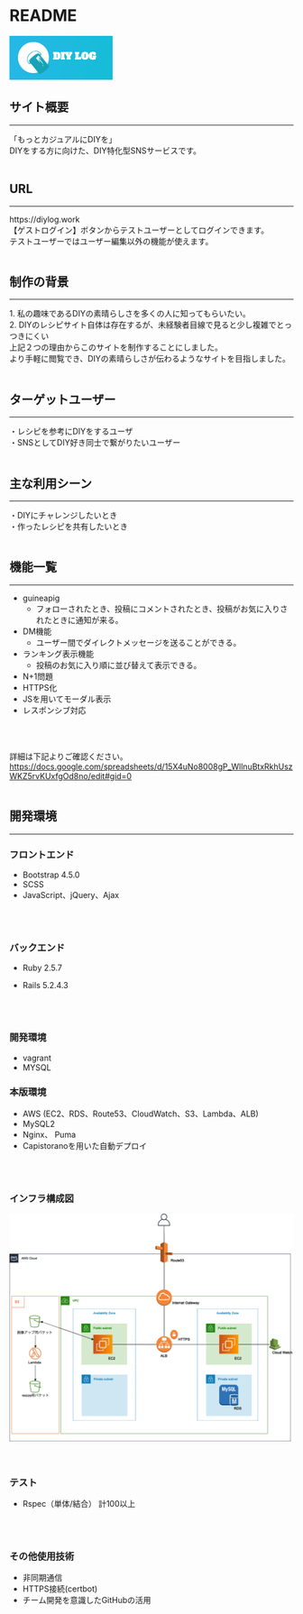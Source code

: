 # README

<img src="app/assets/images/readme.jpg" alt="DIY LOG" title="サイトロゴ"><br>
## **サイト概要**
<hr>
「もっとカジュアルにDIYを」<br>
DIYをする方に向けた、DIY特化型SNSサービスです。
<br>
<br>

## **URL**
<hr>
https://diylog.work<br>
【ゲストログイン】ボタンからテストユーザーとしてログインできます。<br>
テストユーザーではユーザー編集以外の機能が使えます。
<br>
<br>

## **制作の背景**
<hr>
1. 私の趣味であるDIYの素晴らしさを多くの人に知ってもらいたい。<br>
2. DIYのレシピサイト自体は存在するが、未経験者目線で見ると少し複雑でとっつきにくい<br>
上記２つの理由からこのサイトを制作することにしました。<br>
より手軽に閲覧でき、DIYの素晴らしさが伝わるようなサイトを目指しました。
<br>
<br>

## **ターゲットユーザー**
<hr>
・レシピを参考にDIYをするユーザ<br>
・SNSとしてDIY好き同士で繋がりたいユーザー
<br>
<br>

## **主な利用シーン**
<hr>
・DIYにチャレンジしたいとき<br>
・作ったレシピを共有したいとき
<br>
<br>

## **機能一覧**
<hr>

+ guineapig
  + フォローされたとき、投稿にコメントされたとき、投稿がお気に入りされたときに通知が来る。
+ DM機能
  + ユーザー間でダイレクトメッセージを送ることができる。
+ ランキング表示機能
  + 投稿のお気に入り順に並び替えて表示できる。
+ N+1問題
+ HTTPS化
+ JSを用いてモーダル表示
+ レスポンシブ対応
<br>
<br>

詳細は下記よりご確認ください。
https://docs.google.com/spreadsheets/d/15X4uNo8008gP_WllnuBtxRkhUszWKZ5rvKUxfgOd8no/edit#gid=0
<br>
<br>

##  **開発環境**
<hr>

### **フロントエンド**
+ Bootstrap 4.5.0
+ SCSS
+ JavaScript、jQuery、Ajax
<br>
<br>

### **バックエンド**
+ Ruby 2.5.7
* Rails 5.2.4.3
<br>
<br>

### **開発環境**
+ vagrant
+ MYSQL

### **本版環境**
+ AWS (EC2、RDS、Route53、CloudWatch、S3、Lambda、ALB)
+ MySQL2
+ Nginx、 Puma
+ Capistoranoを用いた自動デプロイ
<br>
<br>

### **インフラ構成図**
<img src="app/assets/images/aws.png" alt="インフラ構成図" title="インフラ構成図"><br>
<br>
<br>

### **テスト**
+ Rspec（単体/結合） 計100以上
<br>
<br>

### **その他使用技術**
+ 非同期通信
+ HTTPS接続(certbot)
+ チーム開発を意識したGitHubの活用